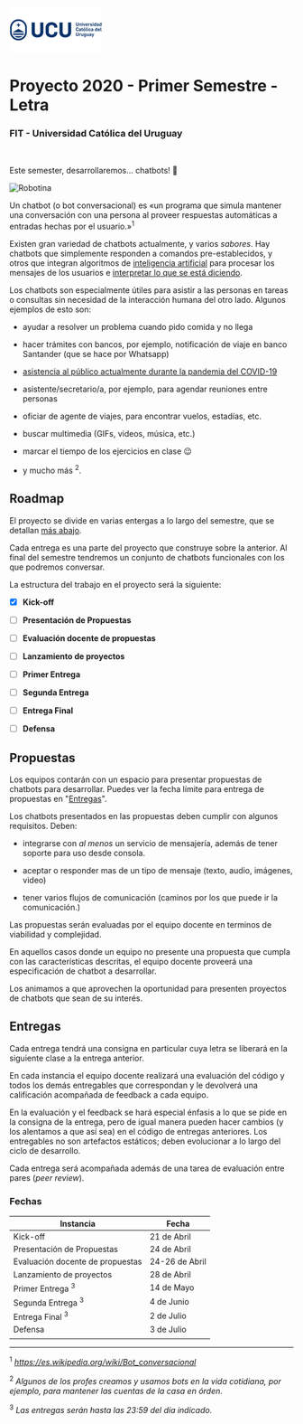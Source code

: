 ![UCU](https://github.com/ucudal/PII_Conceptos_De_POO/raw/master/Assets/logo-ucu.png)

# Proyecto 2020 - Primer Semestre - Letra
### FIT - Universidad Católica del Uruguay

<br>

Este semester, desarrollaremos... chatbots! 🤖

![Robotina](https://media.giphy.com/media/xT8qAXwz4AnRkL9eRa/giphy.gif)

Un chatbot (o bot conversacional) es «un programa que simula mantener una conversación con una persona al proveer respuestas automáticas a entradas hechas por el usuario.»<sup>1</sup>

Existen gran variedad de chatbots actualmente, y varios _sabores_. Hay chatbots que simplemente responden a comandos pre-establecidos, y otros que integran algoritmos de [inteligencia artificial](https://es.wikipedia.org/wiki/Inteligencia_artificial) para procesar los mensajes de los usuarios e [interpretar lo que se está diciendo](https://es.wikipedia.org/wiki/Procesamiento_de_lenguajes_naturales).

Los chatbots son especialmente útiles para asistir a las personas en tareas o consultas sin necesidad de la interacción humana del otro lado. Algunos ejemplos de esto son:

- ayudar a resolver un problema cuando pido comida y no llega

- hacer trámites con bancos, por ejemplo, notificación de viaje en banco Santander (que se hace por Whatsapp)

- [asistencia al público actualmente durante la pandemia del COVID-19](https://www.gub.uy/ministerio-salud-publica/coronavirus)

- asistente/secretario/a, por ejemplo, para agendar reuniones entre personas

- oficiar de agente de viajes, para encontrar vuelos, estadías, etc.

- buscar multimedia (GIFs, videos, música, etc.)

- marcar el tiempo de los ejercicios en clase 😉

- y mucho más <sup>2</sup>.


## Roadmap

El proyecto se divide en varias entergas a lo largo del semestre, que se detallan [más abajo](#entregas).

Cada entrega es una parte del proyecto que construye sobre la anterior. Al final del semestre tendremos un conjunto de chatbots funcionales con los que podremos conversar.

La estructura del trabajo en el proyecto será la siguiente:

- [x] **Kick-off**

- [ ] **Presentación de Propuestas**

- [ ] **Evaluación docente de propuestas**

- [ ] **Lanzamiento de proyectos**

- [ ] **Primer Entrega**

- [ ] **Segunda Entrega**

- [ ] **Entrega Final**

- [ ] **Defensa**


## Propuestas

Los equipos contarán con un espacio para presentar propuestas de chatbots para desarrollar. Puedes ver la fecha límite para entrega de propuestas en "[Entregas](#entregas)". 

Los chatbots presentados en las propuestas deben cumplir con algunos requisitos. Deben:

-   integrarse con _al menos_ un servicio de mensajería, además de tener soporte para uso desde consola.

-   aceptar o responder mas de un tipo de mensaje (texto, audio, imágenes, video)

-   tener varios flujos de comunicación (caminos por los que puede ir la comunicación.)

Las propuestas serán evaluadas por el equipo docente en terminos de viabilidad y complejidad.

En aquellos casos donde un equipo no presente una propuesta que cumpla con las características descritas, el equipo docente proveerá una especificación de chatbot a desarrollar.

Los animamos a que aprovechen la oportunidad para presenten proyectos de chatbots que sean de su interés.


## Entregas

Cada entrega tendrá una consigna en particular cuya letra se liberará en la siguiente clase a la entrega anterior. 

En cada instancia el equipo docente realizará una evaluación del código y todos los demás entregables que correspondan y le devolverá una calificación acompañada de feedback a cada equipo.

En la evaluación y el feedback se hará especial énfasis a lo que se pide en la consigna de la entrega, pero de igual manera pueden hacer cambios (y los alentamos a que así sea) en el código de entregas anteriores. Los entregables no son artefactos estáticos; deben evolucionar a lo largo del ciclo de desarrollo.

Cada entrega será acompañada además de una tarea de evaluación entre pares (_peer review_).

### Fechas

| Instancia | Fecha |
| --- | --- |
| Kick-off | 21 de Abril |
| Presentación de Propuestas | 24 de Abril |
| Evaluación docente de propuestas | 24-26 de Abril |
| Lanzamiento de proyectos | 28 de Abril |
| Primer Entrega <sup>3</sup> | 14 de Mayo |
| Segunda Entrega <sup>3</sup> | 4 de Junio |
| Entrega Final <sup>3</sup> | 2 de Julio |
| Defensa | 3 de Julio |
| | |

*******

<sup>1</sup> _https://es.wikipedia.org/wiki/Bot_conversacional_

<sup>2</sup> _Algunos de los profes creamos y usamos bots en la vida cotidiana, por ejemplo, para mantener las cuentas de la casa en órden._

<sup>3</sup> _Las entregas serán hasta las 23:59 del día indicado._
